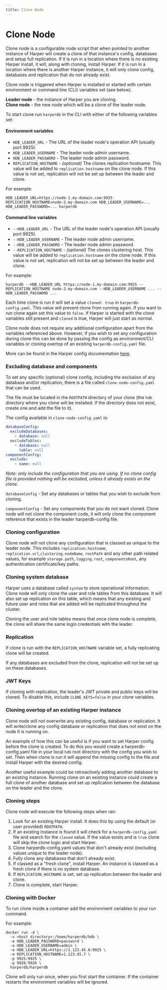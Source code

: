```yaml
---
title: Clone Node
---
```


# Clone Node

Clone node is a configurable node script that when pointed to another instance of Harper will create a clone of that
instance's config, databases and setup full replication. If it is run in a location where there is no existing Harper install,
it will, along with cloning, install Harper. If it is run in a location where there is another Harper instance, it will
only clone config, databases and replication that do not already exist.

Clone node is triggered when Harper is installed or started with certain environment or command line (CLI) variables set (see below).

**Leader node** - the instance of Harper you are cloning.\
**Clone node** - the new node which will be a clone of the leader node.

To start clone run `harperdb` in the CLI with either of the following variables set:

#### Environment variables

- `HDB_LEADER_URL` - The URL of the leader node's operation API (usually port 9925).
- `HDB_LEADER_USERNAME` - The leader node admin username.
- `HDB_LEADER_PASSWORD` - The leader node admin password.
- `REPLICATION_HOSTNAME` - _(optional)_ The clones replication hostname. This value will be added to `replication.hostname` on the clone node. If this value is not set, replication will not be set up between the leader and clone.

For example:

```
HDB_LEADER_URL=https://node-1.my-domain.com:9925 REPLICATION_HOSTNAME=node-2.my-domain.com HDB_LEADER_USERNAME=... HDB_LEADER_PASSWORD=... harperdb
```

#### Command line variables

- `--HDB_LEADER_URL` - The URL of the leader node's operation API (usually port 9925).
- `--HDB_LEADER_USERNAME` - The leader node admin username.
- `--HDB_LEADER_PASSWORD` - The leader node admin password.
- `--REPLICATION_HOSTNAME` - _(optional)_ The clones clustering host. This value will be added to `replication.hostname` on the clone node. If this value is not set, replication will not be set up between the leader and clone.

For example:

```
harperdb --HDB_LEADER_URL https://node-1.my-domain.com:9925 --REPLICATION_HOSTNAME node-2.my-domain.com --HDB_LEADER_USERNAME ... --HDB_LEADER_PASSWORD ...
```

Each time clone is run it will set a value `cloned: true` in `harperdb-config.yaml`. This value will prevent clone from
running again. If you want to run clone again set this value to `false`. If Harper is started with the clone variables
still present and `cloned` is true, Harper will just start as normal.

Clone node does not require any additional configuration apart from the variables referenced above.
However, if you wish to set any configuration during clone this can be done by passing the config as environment/CLI
variables or cloning overtop of an existing `harperdb-config.yaml` file.

More can be found in the Harper config documentation [here](../deployments/configuration).

### Excluding database and components

To set any specific (optional) clone config, including the exclusion of any database and/or replication, there is a file
called `clone-node-config.yaml` that can be used.

The file must be located in the `ROOTPATH` directory of your clone (the `hdb` directory where you clone will be installed.
If the directory does not exist, create one and add the file to it).

The config available in `clone-node-config.yaml` is:

```yaml
databaseConfig:
  excludeDatabases:
    - database: null
  excludeTables:
    - database: null
      table: null
componentConfig:
  exclude:
    - name: null
```

_Note: only include the configuration that you are using. If no clone config file is provided nothing will be excluded,
unless it already exists on the clone._

`databaseConfig` - Set any databases or tables that you wish to exclude from cloning.

`componentConfig` - Set any components that you do not want cloned. Clone node will not clone the component code,
it will only clone the component reference that exists in the leader harperdb-config file.

### Cloning configuration

Clone node will not clone any configuration that is classed as unique to the leader node. This includes `replication.hostname`, `replication.url`,`clustering.nodeName`,
`rootPath` and any other path related values, for example `storage.path`, `logging.root`, `componentsRoot`,
any authentication certificate/key paths.

### Cloning system database

Harper uses a database called `system` to store operational information. Clone node will only clone the user and role
tables from this database. It will also set up replication on this table, which means that any existing and future user and roles
that are added will be replicated throughout the cluster.

Cloning the user and role tables means that once clone node is complete, the clone will share the same login credentials with
the leader.

### Replication

If clone is run with the `REPLICATION_HOSTNAME` variable set, a fully replicating clone will be created.

If any databases are excluded from the clone, replication will not be set up on these databases.

### JWT Keys

If cloning with replication, the leader's JWT private and public keys will be cloned. To disable this, include `CLONE_KEYS=false` in your clone variables.

### Cloning overtop of an existing Harper instance

Clone node will not overwrite any existing config, database or replication. It will write/clone any config database or replication
that does not exist on the node it is running on.

An example of how this can be useful is if you want to set Harper config before the clone is created. To do this you
would create a harperdb-config.yaml file in your local `hdb` root directory with the config you wish to set. Then
when clone is run it will append the missing config to the file and install Harper with the desired config.

Another useful example could be retroactively adding another database to an existing instance. Running clone on
an existing instance could create a full clone of another database and set up replication between the database on the
leader and the clone.

### Cloning steps

Clone node will execute the following steps when ran:

1. Look for an existing Harper install. It does this by using the default (or user provided) `ROOTPATH`.
1. If an existing instance is found it will check for a `harperdb-config.yaml` file and search for the `cloned` value. If the value exists and is `true` clone will skip the clone logic and start Harper.
1. Clone harperdb-config.yaml values that don't already exist (excluding values unique to the leader node).
1. Fully clone any databases that don't already exist.
1. If classed as a "fresh clone", install Harper. An instance is classed as a fresh clone if there is no system database.
1. If `REPLICATION_HOSTNAME` is set, set up replication between the leader and clone.
1. Clone is complete, start Harper.

### Cloning with Docker

To run clone inside a container add the environment variables to your run command.

For example:

```
docker run -d \
  -v <host directory>:/home/harperdb/hdb \
  -e HDB_LEADER_PASSWORD=password \
  -e HDB_LEADER_USERNAME=admin \
  -e HDB_LEADER_URL=https://1.123.45.6:9925 \
  -e REPLICATION_HOSTNAME=1.123.45.7 \
  -p 9925:9925 \
  -p 9926:9926 \
  harperdb/harperdb
```

Clone will only run once, when you first start the container. If the container restarts the environment variables will be ignored.
